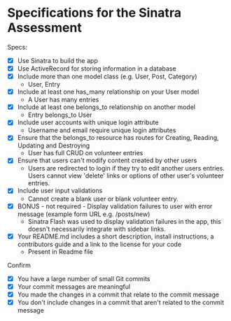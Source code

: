 # Specifications for the Sinatra Assessment

Specs:
- [x] Use Sinatra to build the app
- [x] Use ActiveRecord for storing information in a database
- [x] Include more than one model class (e.g. User, Post, Category)
    - User, Entry
- [x] Include at least one has_many relationship on your User model 
    - A User has many entries
- [x] Include at least one belongs_to relationship on another model 
    - Entry belongs_to User
- [x] Include user accounts with unique login attribute
    - Username and email require unique login attributes
- [x] Ensure that the belongs_to resource has routes for Creating, Reading, Updating and Destroying
    - User has full CRUD on volunteer entries
- [x] Ensure that users can't modify content created by other users
    - Users are redirected to login if they try to edit another users entries. Users cannot view 'delete' links or options of other user's volunteer entries. 
- [x] Include user input validations
    - Cannot create a blank user or blank volunteer entry.
- [x] BONUS - not required - Display validation failures to user with error message (example form URL e.g. /posts/new)
    - Sinatra Flash was used to display validation failures in the app, this doesn't necessarily integrate with     sidebar links. 
- [x] Your README.md includes a short description, install instructions, a contributors guide and a link to the license for your code
    - Present in Readme file

Confirm
- [x] You have a large number of small Git commits
- [x] Your commit messages are meaningful
- [x] You made the changes in a commit that relate to the commit message
- [x] You don't include changes in a commit that aren't related to the commit message